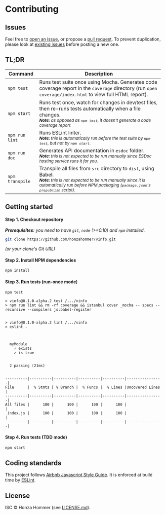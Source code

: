 Contributing
============

Issues
------

Feel free to [open an issue](https://github.com/honzahommer/vinfo/issues/new),
or propose a [pull request](https://github.com/honzahommer/vinfo/pulls).
To prevent duplication, please look at [existing issues](https://github.com/honzahommer/vinfo/issues?q=is%3Aissue) before posting a new one.

TL;DR
-----

| Command         | Description |
|-----------------|-------------|
| `npm test`      | Runs test suite once using Mocha. Generates code coverage report in the `coverage` directory (run `open coverage/index.html` to view full HTML report). |
| `npm start`     | Runs test once, watch for changes in dev/test files, then re-runs tests automatically when a file changes. <br><small>_**Note:** as opposed as `npm test`, it doesn't generate a code coverage report._</small> |
| `npm run lint`  | Runs ESLint linter. <br><small>_**Note:** this is automatically run before the test suite by `npm test`, but not by `npm start`_.</small> |
| `npm run doc`   | Generates API documentation in `esdoc` folder. <br><small>_**Note:** this is not expected to be run manually since ESDoc hosting service runs it for you._</small>  |
| `npm transpile` | Transpile all files from `src` directory to `dist`, using Babel. <br><small>_**Note:** this is not expected to be run manually since it is automatically run before NPM packaging (`package.json`'s `prepublish` script)._</small> |



Getting started
---------------

#### Step 1. Checkout repository

_**Prerequisites:** you need to have `git`, `node` (>=0.10) and `npm` installed_.

```bash
git clone https://github.com/honzahommer/vinfo.git
```

_(or your clone's Git URL)_

#### Step 2. Install NPM dependencies

```bash
npm install
```

#### Step 3. Run tests (run-once mode)

```bash
npm test
```

```log
> vinfo@0.1.0-alpha.2 test /.../vinfo
> npm run lint && rm -rf coverage && istanbul cover _mocha -- specs --recursive --compilers js:babel-register


> vinfo@0.1.0-alpha.2 lint /.../vinfo
> eslint .



  myModule
    ✓ exists
    ✓ is true


  2 passing (21ms)


----------|----------|----------|----------|----------|----------------|
File      |  % Stmts | % Branch |  % Funcs |  % Lines |Uncovered Lines |
----------|----------|----------|----------|----------|----------------|
All files |      100 |      100 |      100 |      100 |                |
 index.js |      100 |      100 |      100 |      100 |                |
----------|----------|----------|----------|----------|----------------|
```

#### Step 4. Run tests (TDD mode)

```bash
npm start
```

Coding standards
----------------

This project follows [Airbnb Javascript Style Guide](https://github.com/airbnb/javascript). It is enforced at build time by [ESLint](http://eslint.org/).

License
-------

ISC © Honza Hommer (see [LICENSE.md](LICENSE.md)).
